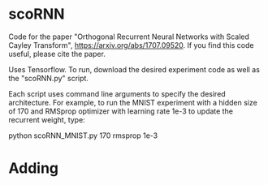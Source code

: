 # scoRNN

Code for the paper "Orthogonal Recurrent Neural Networks with Scaled Cayley Transform", https://arxiv.org/abs/1707.09520. If you find this code useful, please cite the paper.

Uses Tensorflow. To run, download the desired experiment code as well as the "scoRNN.py" script. 

Each script uses command line arguments to specify the desired architecture. For example, to run the MNIST experiment with a hidden size of 170 and RMSprop optimizer with learning rate 1e-3 to update the recurrent weight, type: 

python scoRNN_MNIST.py 170 rmsprop 1e-3


# Adding


